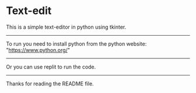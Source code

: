 # Text-edit
This is a simple text-editor in python using tkinter.
_______________________________________
To run you need to install python from the python website: "https://www.python.org/"
______________________________________
Or you can use replit to run the code.
______________________________________
Thanks for reading the README file.

